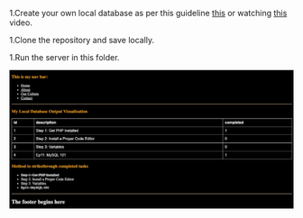 1.Create your own local database as per this guideline [this](/11-MySql/index.sql) or watching [this](https://laracasts.com/series/php-for-beginners/episodes/11) video.

1.Clone the repository and save locally.

1.Run the server in this folder.

![Database visualization](/Screenshots/db-visualization.png)
